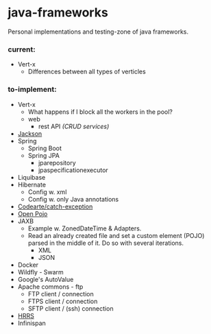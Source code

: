 # java-frameworks
Personal implementations and testing-zone of java frameworks.

### current:
* Vert-x
  * Differences between all types of verticles
  
### to-implement:
* Vert-x
  * What happens if I block all the workers in the pool?
  * web
    * rest API _(CRUD services)_
* [Jackson](https://github.com/FasterXML/jackson)
* Spring
  * Spring Boot
  * Spring JPA
    * jparepository
    * jpaspecificationexecutor
* Liquibase
* Hibernate
  * Config w. xml
  * Config w. only Java annotations
* [Codearte/catch-exception](https://github.com/Codearte/catch-exception)
* [Open Pojo](https://github.com/oshoukry/openpojo)
* JAXB  
  * Example w. ZonedDateTime & Adapters.  
  * Read an already created file and set a custom element (POJO) parsed in the middle of it. Do so with several iterations.  
    * XML  
    * JSON
* Docker
* Wildfly - Swarm
* Google's AutoValue
* Apache commons - ftp
  * FTP client / connection
  * FTPS client / connection
  * SFTP client / (ssh) connection
* [HRRS](https://github.com/vy/hrrs)
* Infinispan
